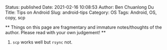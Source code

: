 Status: published
Date: 2021-02-16 10:08:53
Author: Ben Chuanlong Du
Title: Tips on Android
Slug: android-tips
Category: OS
Tags: Android, OS, copy, scp

**
Things on this page are
fragmentary and immature notes/thoughts of the author.
Please read with your own judgement!
**


1. `scp` works well but `rsync` not.
